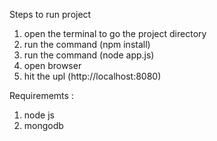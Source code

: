 Steps to run project
1. open the terminal to go the project directory
2. run the command (npm install)
3. run the command (node app.js)
4. open browser 
5. hit the upl (http://localhost:8080)

Requirememts : 

1. node js 
2. mongodb